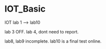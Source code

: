 # IOT_Basic



IOT lab 1 --> lab10

lab 3 OFF.
lab 4, dont need to report.


lab8, lab9 incomplete.
lab10 is a final test online.
